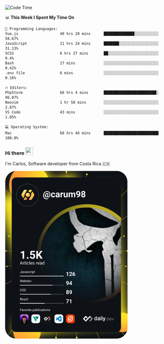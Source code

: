 
<!--START_SECTION:waka-->
![Code Time](http://img.shields.io/badge/Code%20Time-8%2C702%20hrs-blue)

📊 **This Week I Spent My Time On** 

```text
💬 Programming Languages: 
Vue.js                   40 hrs 20 mins      ██████████████░░░░░░░░░░░   58.67% 
JavaScript               21 hrs 24 mins      ███████░░░░░░░░░░░░░░░░░░   31.13% 
SCSS                     6 hrs 27 mins       ██░░░░░░░░░░░░░░░░░░░░░░░   9.4% 
Bash                     17 mins             ░░░░░░░░░░░░░░░░░░░░░░░░░   0.42% 
.env file                6 mins              ░░░░░░░░░░░░░░░░░░░░░░░░░   0.16%

🔥 Editors: 
PhpStorm                 66 hrs 4 mins       ████████████████████████░   96.07% 
Neovim                   1 hr 58 mins        ░░░░░░░░░░░░░░░░░░░░░░░░░   2.87% 
VS Code                  43 mins             ░░░░░░░░░░░░░░░░░░░░░░░░░   1.05%

💻 Operating System: 
Mac                      68 hrs 46 mins      █████████████████████████   100.0%

```


<!--END_SECTION:waka-->

### Hi there <img src="https://media.giphy.com/media/hvRJCLFzcasrR4ia7z/giphy.gif" width="25px" height="25px">

I'm Carlos, Software developer from Costa Rica 🇨🇷

<a href="https://app.daily.dev/carum98"><img src="https://github.com/carum98/carum98/blob/main/devcard.svg" width="400" alt="Carlos Umaña Acevedo's Dev Card"/></a>
